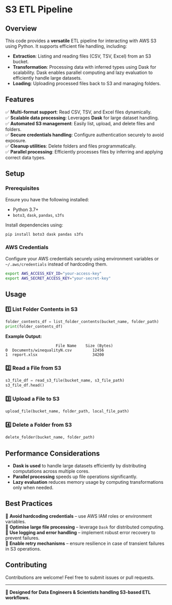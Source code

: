 # S3 ETL Pipeline

## Overview

This code provides a **versatile** ETL pipeline for interacting with AWS S3 using Python. It supports efficient file handling, including:

- **Extraction**: Listing and reading files (CSV, TSV, Excel) from an S3 bucket.
- **Transformation**: Processing data with inferred types using Dask for scalability. Dask enables parallel computing and lazy evaluation to efficiently handle large datasets.
- **Loading**: Uploading processed files back to S3 and managing folders.

## Features

✅ **Multi-format support**: Read CSV, TSV, and Excel files dynamically.\
✅ **Scalable data processing**: Leverages **Dask** for large dataset handling.\
✅ **Automated S3 management**: Easily list, upload, and delete files and folders.\
✅ **Secure credentials handling**: Configure authentication securely to avoid exposure.\
✅ **Cleanup utilities**: Delete folders and files programmatically.\
✅ **Parallel processing**: Efficiently processes files by inferring and applying correct data types.

## Setup

### Prerequisites

Ensure you have the following installed:

- Python 3.7+
- `boto3`, `dask`, `pandas`, `s3fs`

Install dependencies using:

```sh
pip install boto3 dask pandas s3fs
```

### AWS Credentials

Configure your AWS credentials securely using environment variables or `~/.aws/credentials` instead of hardcoding them.

```sh
export AWS_ACCESS_KEY_ID="your-access-key"
export AWS_SECRET_ACCESS_KEY="your-secret-key"
```

## Usage

### 1️⃣ List Folder Contents in S3

```python
folder_contents_df = list_folder_contents(bucket_name, folder_path)
print(folder_contents_df)
```

**Example Output:**

```
                      File Name    Size (Bytes)
0  Documents/winequalityN.csv         12456
1  report.xlsx                        34200
```

### 2️⃣ Read a File from S3

```python
s3_file_df = read_s3_file(bucket_name, s3_file_path)
s3_file_df.head()
```

### 3️⃣ Upload a File to S3

```python
upload_file(bucket_name, folder_path, local_file_path)
```

### 4️⃣ Delete a Folder from S3

```python
delete_folder(bucket_name, folder_path)
```

## Performance Considerations

- **Dask is used** to handle large datasets efficiently by distributing computations across multiple cores.
- **Parallel processing** speeds up file operations significantly.
- **Lazy evaluation** reduces memory usage by computing transformations only when needed.

## Best Practices

🔹 **Avoid hardcoding credentials** – use AWS IAM roles or environment variables.\
🔹 **Optimise large file processing** – leverage `Dask` for distributed computing.\
🔹 **Use logging and error handling** – implement robust error recovery to prevent failures.\
🔹 **Enable retry mechanisms** – ensure resilience in case of transient failures in S3 operations.

## Contributing

Contributions are welcome! Feel free to submit issues or pull requests.

---

🚀 **Designed for Data Engineers & Scientists handling S3-based ETL workflows.**
